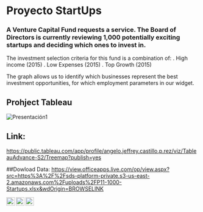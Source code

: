 # Proyecto StartUps

### A Venture Capital Fund requests a service. The Board of Directors is currently reviewing 1,000 potentially exciting startups and deciding which ones to invest in.

The investment selection criteria for this fund is a combination of:
. High income (2015)
. Low Expenses (2015)
. Top Growth (2015)

The graph allows us to identify which businesses represent the best investment opportunities, for which employment parameters in our widget.
## Prohject Tableau

![Presentación1](https://user-images.githubusercontent.com/107339963/223298757-c2ae9451-c5f7-412a-824b-bdf4f8e090d3.gif)


## Link:
https://public.tableau.com/app/profile/angelo.jeffrey.castillo.p.rez/viz/TableauAdvance-S2/Treemap?publish=yes

##Dowload Data:
https://view.officeapps.live.com/op/view.aspx?src=https%3A%2F%2Fsds-platform-private.s3-us-east-2.amazonaws.com%2Fuploads%2FP11-1000-Startups.xlsx&wdOrigin=BROWSELINK

<a href="https://www.instagram.com/angelocastilloperz/">
  <img align="left" alt="Abhishek's Instagram" width="22px" src="https://raw.githubusercontent.com/hussainweb/hussainweb/main/icons/instagram.png" />
</a>
<a href="https://twitter.com/AngeloCasell">
  <img align="left" alt="Abhishek Naidu | Twitter" width="22px" src="https://raw.githubusercontent.com/peterthehan/peterthehan/master/assets/twitter.svg" />
</a>
<a href="https://www.linkedin.com/in/castilloperz/">
  <img align="left" alt="Abhishek's LinkedIN" width="22px" src="https://raw.githubusercontent.com/peterthehan/peterthehan/master/assets/linkedin.svg" />
</a>
